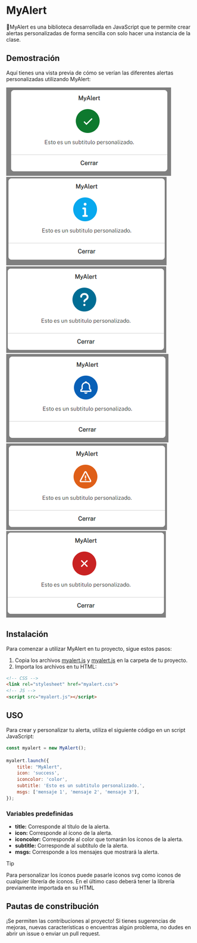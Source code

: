 # MyAlert

📍MyAlert es una biblioteca desarrollada en JavaScript que te permite crear alertas personalizadas de forma sencilla con solo hacer una instancia de la clase.

## Demostración

Aquí tienes una vista previa de cómo se verían las diferentes alertas personalizadas utilizando MyAlert:

![succes](readme-img/success.png) ![info](readme-img/info.png) ![question](readme-img/question.png)
![notify](readme-img/notify.png) ![warning](readme-img/warning.png) ![error](readme-img/error.png)

## Instalación

Para comenzar a utilizar MyAlert en tu proyecto, sigue estos pasos:

1. Copia los archivos [myalert.js](myalert.js) y [myalert.js](myalert.css) en la carpeta de tu proyecto.
2. Importa los archivos en tu HTML:

```html
<!-- CSS -->
<link rel="stylesheet" href="myalert.css">
<!-- JS -->
<script src="myalert.js"></script>
```
## USO 

Para crear y personalizar tu alerta, utiliza el siguiente código en un script JavaScript:

```js
const myalert = new MyAlert();

myalert.launch({    
    title: "MyAlert",
    icon: 'success',
    iconcolor: 'color',
    subtitle: 'Esto es un subtitulo personalizado.',
    msgs: ['mensaje 1', 'mensaje 2', 'mensaje 3'],
});

```

### Variables predefinidas

* **title:** Corresponde al título de la alerta.
* **icon:** Corresponde al ícono de la alerta.
* **iconcolor:** Corresponde al color que tomarán los íconos de la alerta.
* **subtitle:** Corresponde al subtítulo de la alerta.
* **msgs:** Corresponde a los mensajes que mostrará la alerta.

> [!TIP]
> Para personalizar los íconos puede pasarle iconos svg como iconos de cualquier librería de íconos. En el último caso deberá tener la librería previamente importada en su HTML

## Pautas de constribución

¡Se permiten las contribuciones al proyecto! Si tienes sugerencias de mejoras, nuevas características o encuentras algún problema, no dudes en abrir un issue o enviar un pull request.


